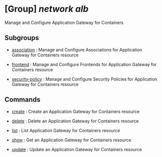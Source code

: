 # [Group] _network alb_

Manage and Configure Application Gateway for Containers

## Subgroups

- [association](/Commands/network/alb/association/readme.md)
: Manage and Configure Associations for Application Gateway for Containers resource

- [frontend](/Commands/network/alb/frontend/readme.md)
: Manage and Configure Frontends for Application Gateway for Containers resource

- [security-policy](/Commands/network/alb/security-policy/readme.md)
: Manage and Configure Security Policies for Application Gateway for Containers resource

## Commands

- [create](/Commands/network/alb/_create.md)
: Create an Application Gateway for Containers resource

- [delete](/Commands/network/alb/_delete.md)
: Delete an Application Gateway for Containers resource

- [list](/Commands/network/alb/_list.md)
: List Application Gateway for Containers resource

- [show](/Commands/network/alb/_show.md)
: Get an Application Gateway for Containers resource

- [update](/Commands/network/alb/_update.md)
: Update an Application Gateway for Containers resource
